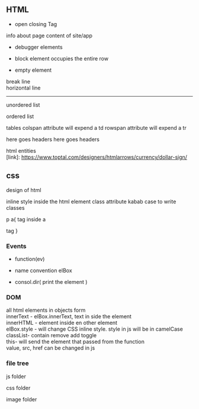 ## HTML

- open closing Tag
<html>
<head>info about page </head>
<body> content of site/app </body>
</html>

- debugger elements
- block element occupies the entire row

- empty element <img src=""/>

break line <br/>
horizontal line <hr/>
unordered list <ul></ul>
ordered list <ol></ol>
tables <table>
colspan attribute will expend a td
rowspan attribute will expend a tr

<thead> here goes headers 
<tbody> here goes headers

html entities  
[link]: https://www.toptal.com/designers/htmlarrows/currency/dollar-sign/

## css

design of html

inline style inside the html element
class attribute
kabab case to write classes

p a{
<a> tag inside a <p> tag
}

### Events

- function(ev)

- name convention elBox
- consol.dir( print the element )

### DOM

all html elements in objects form  
innerText - elBox.innerText, text in side the element  
innerHTML - element inside en other element  
elBox.style - will change CSS inline style. style in js will be in camelCase  
classList- contain remove add toggle  
this- will send the element that passed from the function  
value, src, href can be changed in js

### file tree

js folder

css folder

image folder
